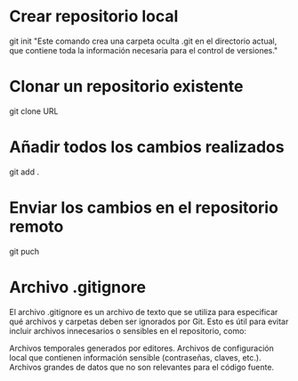
# Crear repositorio local
git init "Este comando crea una carpeta oculta .git en el directorio actual, que contiene toda la información necesaria para el control de versiones."
# Clonar un repositorio existente
git clone URL
# Añadir todos los cambios realizados
git add .
# Enviar los cambios en el repositorio remoto
git puch
# Archivo .gitignore
El archivo .gitignore es un archivo de texto que se utiliza para especificar qué archivos y carpetas deben ser ignorados por Git. Esto es útil para evitar incluir archivos innecesarios o sensibles en el repositorio, como:

Archivos temporales generados por editores.
Archivos de configuración local que contienen información sensible (contraseñas, claves, etc.).
Archivos grandes de datos que no son relevantes para el código fuente.
